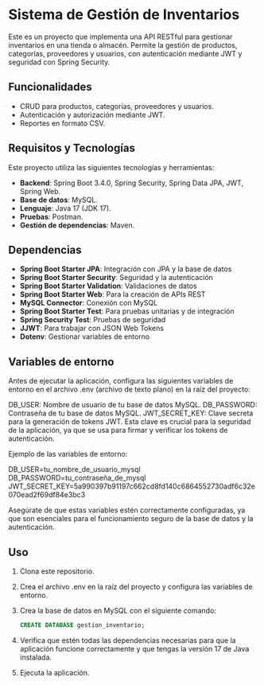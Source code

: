 # Sistema de Gestión de Inventarios

Este es un proyecto que implementa una API RESTful para gestionar inventarios en una tienda o almacén. Permite la gestión de productos, categorías, proveedores y usuarios, con autenticación mediante JWT y seguridad con Spring Security.

## Funcionalidades

- CRUD para productos, categorías, proveedores y usuarios.
- Autenticación y autorización mediante JWT.
- Reportes en formato CSV.

## Requisitos y Tecnologías

Este proyecto utiliza las siguientes tecnologías y herramientas:

- **Backend**: Spring Boot 3.4.0, Spring Security, Spring Data JPA, JWT, Spring Web.
- **Base de datos**: MySQL.
- **Lenguaje**: Java 17 (JDK 17).
- **Pruebas**: Postman.
- **Gestión de dependencias**: Maven.

## Dependencias

- **Spring Boot Starter JPA**: Integración con JPA y la base de datos
- **Spring Boot Starter Security**: Seguridad y la autenticación
- **Spring Boot Starter Validation**: Validaciones de datos
- **Spring Boot Starter Web**: Para la creación de APIs REST
- **MySQL Connector**: Conexión con MySQL
- **Spring Boot Starter Test**: Para pruebas unitarias y de integración
- **Spring Security Test**:  Pruebas de seguridad
- **JJWT**: Para trabajar con JSON Web Tokens
- **Dotenv**: Gestionar variables de entorno

## Variables de entorno

Antes de ejecutar la aplicación, configura las siguientes variables de entorno en el archivo .env (archivo de texto plano) en la raíz del proyecto:

DB_USER: Nombre de usuario de tu base de datos MySQL.
DB_PASSWORD: Contraseña de tu base de datos MySQL.
JWT_SECRET_KEY: Clave secreta para la generación de tokens JWT. Esta clave es crucial para la seguridad de la aplicación, ya que se usa para firmar y verificar los tokens de autenticación.

Ejemplo de las variables de entorno:

DB_USER=tu_nombre_de_usuario_mysql
DB_PASSWORD=tu_contraseña_de_mysql
JWT_SECRET_KEY=5a990397b91197c662cd8fd140c6864552730adf6c32e070ead2f69df84e3bc3

Asegúrate de que estas variables estén correctamente configuradas, ya que son esenciales para el funcionamiento seguro de la base de datos y la autenticación.

## Uso

1. Clona este repositorio.
2. Crea el archivo .env en la raíz del proyecto y configura las variables de entorno.
3. Crea la base de datos en MySQL con el siguiente comando:

   ```sql
   CREATE DATABASE gestion_inventario;
4. Verifica que estén todas las dependencias necesarias para que la aplicación funcione correctamente y que tengas la versión 17 de Java instalada.
5. Ejecuta la aplicación.
